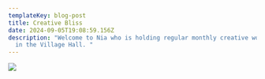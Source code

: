 ```yaml
---
templateKey: blog-post
title: Creative Bliss
date: 2024-09-05T19:08:59.156Z
description: "Welcome to Nia who is holding regular monthly creative workshops
  in the Village Hall. "
---
```

![](/img/creativeblis.png)